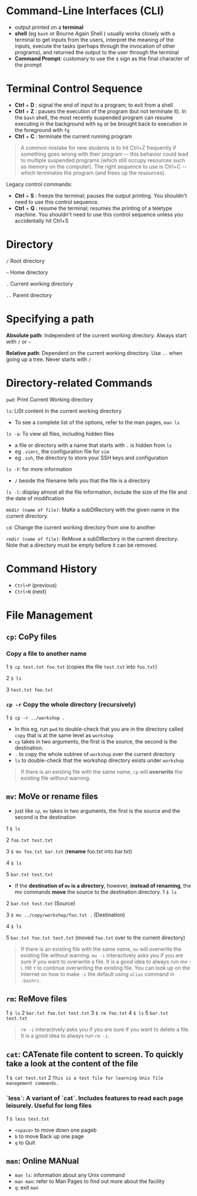 <h1> Command-Line Interfaces (CLI) </h1>  

- output printed on a **terminal**
- **shell** (eg `bash` or Bourne Again Shell ) usually works closely with a terminal to get inputs from the users, interpret the meaning of the inputs, execute the tasks (perhaps through the invocation of other programs), and returned the output to the user through the terminal
- **Command Prompt**: customary to use the `$` sign as the final character of the prompt


<h1> Terminal Control Sequence </h1>

- **Ctrl** + **D** : signal the end of input to a program; to exit from a shell
- **Ctrl** + **Z** : pauses the execution of the program (but not terminate it). In the `bash` shell, the most recently suspended program can resume executing in the background with `bg` or be brought back to execution in the foreground with `fg`
- **Ctrl** + **C** : terminate the current running program
>A common mistake for new students is to hit Ctrl+Z frequently if something goes wrong with their program -- this behavior could lead to multiple suspended programs (which still occupy resources such as memory on the computer). The right sequence to use is Ctrl+C -- which terminates the program (and frees up the resources).

Legacy control commands: 
- **Ctrl** + **S** : freeze the terminal; pauses the output printing. You shouldn't need to use this control sequence.
- **Ctrl** + **Q** : resume the terminal; resumes the printing of a teletype machine. You shouldn't need to use this control sequence unless you accidentally hit Ctrl+S


<h1>Directory</h1>

`/`  Root directory

`~`  Home directory

`.`  Current working directory 

`..` Parent directory 


<h1>Specifying a path</h1>

**Absolute path**: Independent of the current working directory. Always start with `/` or `~`

**Relative path**: Dependent on the current working directory. Use `..` when going up a tree. Never starts with `/`


<h1>Directory-related Commands</h1>

`pwd`: Print Current Working directory

`ls`: LiSt content in the current working directory

-  To see a complete list of the options, refer to the man pages, `man ls`

`ls -a`: To view all files, including hidden files

- a file or directory with a name that starts with `.` is hidden from `ls`
- eg `.vimrc`, the configuration file for `vim`
- eg `.ssh`, the directory to store your SSH keys and configuration

`ls -F`: for more information

- `/` beside the filename tells you that the file is a directory

`ls -l`: display almost all the file information, include the size of the file and the date of modification

`mkdir (name of file)`: MaKe a subDIRectory with the given name in the current directory.

`cd`: Change the current working directory from one to another

`rmdir (name of file)`: ReMove a subDIRectory in the current directory. Note that a directory must be empty before it can be removed.

# Command History

- `Ctrl+P` (previous)
- `Ctrl+N` (next)


# File Management


## `cp`: CoPy files 

<h3>Copy a file to another name</h3>

1 `$ cp test.txt foo.txt`  (copies the file `test.txt` into `foo.txt`)

2 `$ ls`

3 `test.txt foo.txt`


### `cp -r` Copy the whole directory (recursively) 

1 `$ cp -r ../workshop .`

- In this eg, run `pwd` to double-check that you are in the directory called `copy` that is at the same level as `workshop`
- `cp` takes in two arguments, the first is the source, the second is the destination.
- `.` to copy the whole subtree of `workshop` over the current directory
- `ls` to double-check that the workshop directory exists under `workshop`
> If there is an existing file with the same name, `cp` will **overwrite** the existing file without warning.


## `mv`: MoVe or rename files

- just like `cp`, `mv` takes in two arguments, the first is the source and the second is the destination

1 `$ ls`

2 `foo.txt test.txt`

3 `$ mv foo.txt bar.txt` (**rename** foo.txt into bar.txt)

4 `$ ls`

5 `bar.txt test.txt`


- If the **destination of `mv` is a directory**, however, **instead of renaming**, the mv commands **move** the source to the destination directory.
1 `$ ls`

2 `bar.txt test.txt` (Source)

3 `$ mv ../copy/workshop/foo.txt .` (Destination)

4 `$ ls`

5 `bar.txt foo.txt test.txt` (moved `foo.txt` over to the current directory)

> If there is an existing file with the same name, `mv` will overwrite the existing file without warning. `mv -i` interactively asks you if you are sure if you want to overwrite a file. It is a good idea to always run mv -i. Hit  `Y` to continue overwriting the existing file. You can look up on the Internet on how to make `-i` the default using `alias` command in `.bashrc`.


## `rm`: ReMove files

1 `$ ls`
2 `bar.txt foo.txt test.txt`
3 `$ rm foo.txt`
4 `$ ls`
5 `bar.txt test.txt`

> `rm -i` interactively asks you if you are sure if you want to delete a file. It is a good idea to always run `rm -i`.


## `cat`: CATenate file content to screen. To quickly take a look at the content of the file 

1 `$ cat test.txt`
2 `This is a test file for learning Unix file management commands.`

<h3> `less`: A variant of `cat`. Includes features to read each page leisurely. Useful for long files</h3>

1 `$ less test.txt`

- `<space>` to move down one pageb
- `b` to move Back up one page
- `q` to Quit


## `man`: Online MANual

- `man ls`: information about any Unix command
- `man man`: refer to Man Pages to find out more about the facility
- `q`: exit `man`

